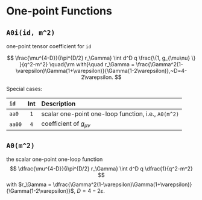 
# One-point Functions

## `A0i(id, m^2)`

one-point tensor coefficient for `id`
<!-- ```math -->
$$
\frac{\mu^{4-D}}{i\pi^{D/2} r_\Gamma} \int d^D q \frac{\{1, g_{\mu\nu} \} }{q^2-m^2}
\quad{\rm with}\quad r_\Gamma = \frac{\Gamma^2(1-\varepsilon)\Gamma(1+\varepsilon)}{\Gamma(1-2\varepsilon)},~D=4-2\varepsilon.
$$
<!-- ``` -->

Special cases:

| `id` | Int | Description |
|:---|:---:|:---|
| `aa0` |`1` | scalar one-point one-loop function, i.e., `A0(m^2)` |
| `aa00` | `4` | coefficient of $g_{\mu\nu}$ |


## `A0(m^2)`

the scalar one-point one-loop function
$$
\dfrac{\mu^{4-D}}{i\pi^{D/2} r_\Gamma} \int d^D q \dfrac{1}{q^2-m^2}
$$
with $r_\Gamma = \dfrac{\Gamma^2(1-\varepsilon)\Gamma(1+\varepsilon)}{\Gamma(1-2\varepsilon)}$, $D=4-2\varepsilon$.

